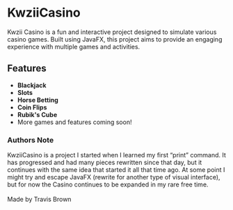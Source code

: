 # KwziiCasino
Kwzii Casino is a fun and interactive project designed to simulate various casino games. Built using JavaFX, this project aims to provide an engaging experience with multiple games and activities.

## Features

- **Blackjack**
- **Slots**
- **Horse Betting**
- **Coin Flips**
- **Rubik's Cube**
- More games and features coming soon!


### Authors Note
KwziiCasino is a project I started when I learned my first “print” command. It has progressed and had many pieces rewritten since that day, but it continues with the same idea that started it all that time ago. At some point I might try and escape JavaFX (rewrite for another type of visual interface), but for now the Casino continues to be expanded in my rare free time.  <br /><br />
Made by Travis Brown
